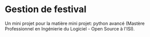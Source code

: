 # Gestion de festival
Un mini projet pour la matière mini projet: python avancé (Mastère Professionnel en Ingénierie du Logiciel - Open Source à l'ISI).